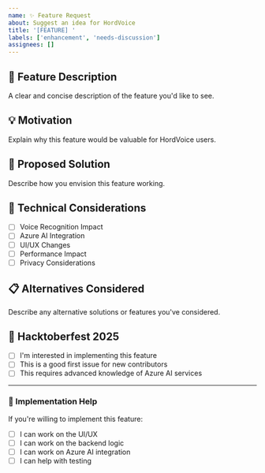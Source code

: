 ```yaml
---
name: ✨ Feature Request
about: Suggest an idea for HordVoice
title: '[FEATURE] '
labels: ['enhancement', 'needs-discussion']
assignees: []
---
```


## 🚀 Feature Description
A clear and concise description of the feature you'd like to see.

## 💡 Motivation
Explain why this feature would be valuable for HordVoice users.

## 🎯 Proposed Solution
Describe how you envision this feature working.

## 🔧 Technical Considerations
- [ ] Voice Recognition Impact
- [ ] Azure AI Integration
- [ ] UI/UX Changes
- [ ] Performance Impact
- [ ] Privacy Considerations

## 📋 Alternatives Considered
Describe any alternative solutions or features you've considered.

## 🎃 Hacktoberfest 2025
- [ ] I'm interested in implementing this feature
- [ ] This is a good first issue for new contributors
- [ ] This requires advanced knowledge of Azure AI services

---

### 🤝 Implementation Help
If you're willing to implement this feature:
- [ ] I can work on the UI/UX
- [ ] I can work on the backend logic
- [ ] I can work on Azure AI integration
- [ ] I can help with testing